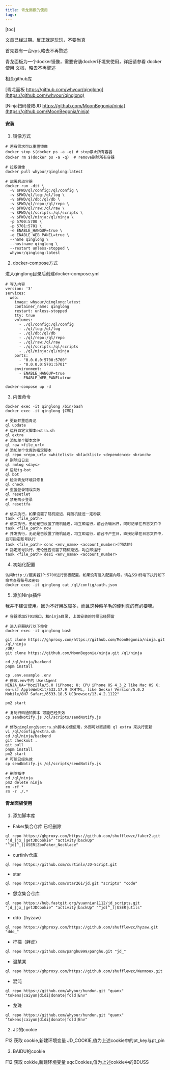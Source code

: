 ```yaml
---
title: 青龙面板的使用
tags: 
---
```


[toc]

文章已经过期。反正就是玩玩，不要当真

首先要有一台vps,略去不再赘述

青龙面板为一个docker镜像，需要安装docker环境来使用，详细请参看 docker使用 文档，略去不再赘述

相关github库

[青龙面板 https://github.com/whyour/qinglong](https://github.com/whyour/qinglong)

[Ninja扫码登陆JD https://github.com/MoonBegonia/ninja](https://github.com/MoonBegonia/ninja)

#### 安装

1. 镜像方式

```
# 若有需求可以重置镜像
docker stop $(docker ps -a -q) # stop停止所有容器 
docker rm $(docker ps -a -q)  # remove删除所有容器

# 拉取镜像
docker pull whyour/qinglong:latest

# 部署启动容器
docker run -dit \
  -v $PWD/ql/config:/ql/config \
  -v $PWD/ql/log:/ql/log \
  -v $PWD/ql/db:/ql/db \
  -v $PWD/ql/repo:/ql/repo \
  -v $PWD/ql/raw:/ql/raw \
  -v $PWD/ql/scripts:/ql/scripts \
  -v $PWD/ql/ninja:/ql/ninja \
  -p 5700:5700 \
  -p 5701:5701 \
  -e ENABLE_HANGUP=true \
  -e ENABLE_WEB_PANEL=true \
  --name qinglong \
  --hostname qinglong \
  --restart unless-stopped \
  whyour/qinglong:latest
```

2. docker-compose方式

进入qinglong目录后创建docker-compose.yml

```
# 写入内容
version: '3'
services:
  web:
    image: whyour/qinglong:latest
    container_name: qinglong
    restart: unless-stopped
    tty: true
    volumes:
      - ./ql/config:/ql/config
      - ./ql/log:/ql/log
      - ./ql/db:/ql/db     
      - ./ql/repo:/ql/repo
      - ./ql/raw:/ql/raw     
      - ./ql/scripts:/ql/scripts
      - ./ql/ninja:/ql/ninja
    ports:
      - "0.0.0.0:5700:5700"
      - "0.0.0.0:5701:5701"
    environment:
      - ENABLE_HANGUP=true
      - ENABLE_WEB_PANEL=true
    
docker-compose up -d
```

3. 内置命令

```
docker exec -it qinglong /bin/bash
docker exec -it qinglong {CMD}

# 更新并重启青龙
ql update                                                    
# 运行自定义脚本extra.sh
ql extra                                                     
# 添加单个脚本文件
ql raw <file_url>                                             
# 添加单个仓库的指定脚本
ql repo <repo_url> <whitelist> <blacklist> <dependence> <branch>   
# 删除旧日志
ql rmlog <days>                                              
# 启动tg-bot
ql bot                                                       
# 检测青龙环境并修复
ql check                                                     
# 重置登录错误次数
ql resetlet                                                  
# 禁用两步登录
ql resettfa                                                  

# 依次执行，如果设置了随机延迟，将随机延迟一定秒数
task <file_path>                                             
# 依次执行，无论是否设置了随机延迟，均立即运行，前台会输出日，同时记录在日志文件中
task <file_path> now                                         
# 并发执行，无论是否设置了随机延迟，均立即运行，前台不产生日，直接记录在日志文件中，且可指定账号执行
task <file_path> conc <env_name> <account_number>(可选的) 
# 指定账号执行，无论是否设置了随机延迟，均立即运行 
task <file_path> desi <env_name> <account_number>         
```

4. 初始化配置

```
访问http://服务器IP:5700进行面板配置，如果没有进入配置向导，请在SSH终端下执行如下命令查看账号及密码
docker exec -it qinglong cat /ql/config/auth.json
```

5. 添加Ninja插件

我并不建议使用。因为不好用故障多，而且这种薅羊毛的便利真的有必要嘛。

```
# 容器添加5701端口，和ninja目录, 上面安装的时候已经预留

# 进入容器执行以下命令
docker exec -it qinglong bash

git clone https://ghproxy.com/https://github.com/MoonBegonia/ninja.git /ql/ninja
/OR/
git clone https://github.com/MoonBegonia/ninja.git /ql/ninja

cd /ql/ninja/backend
pnpm install

cp .env.example .env
# 修改.env中的 UserAgent
NINJA_UA="Mozilla/5.0 (iPhone; U; CPU iPhone OS 4_3_2 like Mac OS X; en-us) AppleWebKit/533.17.9 (KHTML, like Gecko) Version/5.0.2 Mobile/8H7 Safari/6533.18.5 UCBrowser/13.4.2.1122"

pm2 start

# 复制扫码通知脚本 可能已经失效
cp sendNotify.js /ql/scripts/sendNotify.js

# 修改qinglong的extra.sh脚本方便使用，外部可以直接用 ql extra 来执行更新
vi /ql/config/extra.sh
cd /ql/ninja/backend
git checkout .
git pull
pnpm install
pm2 start
# 可能已经失效
cp sendNotify.js /ql/scripts/sendNotify.js

# 删除插件
cd /ql/ninja
pm2 delete ninja
rm -rf *
rm -r ./.*
```

#### 青龙面板使用

1. 添加脚本库

- Faker集合仓库 已经删除

`ql repo https://ghproxy.com/https://github.com/shufflewzc/faker2.git "jd_|jx_|getJDCookie" "activity|backUp" "^jd[^_]|USER|ZooFaker_Necklace"`

- curtinlv仓库

`ql repo https://github.com/curtinlv/JD-Script.git`

- star

`ql repo https://github.com/star261/jd.git "scripts" "code"`

- 怨念集合仓库

`ql repo https://hub.fastgit.org/yuannian1112/jd_scripts.git "jd_|jx_|getJDCookie" "activity|backUp" "^jd[^_]|USER|utils"`

- ddo（hyzaw）

`ql repo https://ghproxy.com/https://github.com/shufflewzc/hyzaw.git "ddo_"`

- 柠檬（胖虎）

`ql repo https://github.com/panghu999/panghu.git "jd_"`

- 温某某

`ql repo https://ghproxy.com/https://github.com/shufflewzc/Wenmoux.git`

- 混沌

`ql repo https://github.com/whyour/hundun.git "quanx" "tokens|caiyun|didi|donate|fold|Env"`

- 龙珠

`ql repo https://github.com/whyour/hundun.git "quanx" "tokens|caiyun|didi|donate|fold|Env"`

2. JD的cookie

F12 获取 cookie,新建环境变量 JD_COOKIE,值为上述cookie中的pt_key与pt_pin

3. BAIDU的cookie

F12 获取 cokkie,新建环境变量 aqcCookies,值为上述cokkie中的BDUSS